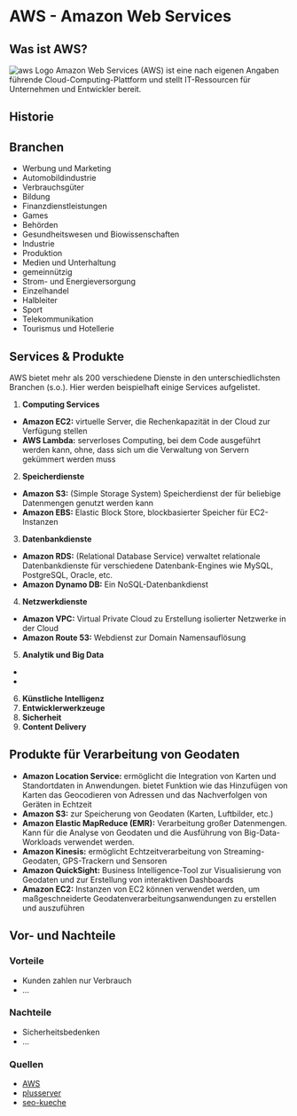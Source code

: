 # AWS - Amazon Web Services

## Was ist AWS?
![aws Logo](https://a0.awsstatic.com/libra-css/images/logos/aws_logo_smile_1200x630.png)
Amazon Web Services (AWS) ist eine nach eigenen Angaben führende Cloud-Computing-Plattform und stellt IT-Ressourcen für Unternehmen und Entwickler bereit.
## Historie

## Branchen
* Werbung und Marketing
* Automobildindustrie
* Verbrauchsgüter
* Bildung
* Finanzdienstleistungen
* Games
* Behörden
* Gesundheitswesen und Biowissenschaften
* Industrie
* Produktion
* Medien und Unterhaltung
* gemeinnützig
* Strom- und Energieversorgung
* Einzelhandel
* Halbleiter
* Sport
* Telekommunikation
* Tourismus und Hotellerie

## Services & Produkte
AWS bietet mehr als 200 verschiedene Dienste in den unterschiedlichsten Branchen (s.o.). Hier werden beispielhaft einige Services aufgelistet.
1. **Computing Services**
  * **Amazon EC2:** virtuelle Server, die Rechenkapazität in der Cloud zur Verfügung stellen
  * **AWS Lambda:** serverloses Computing, bei dem Code ausgeführt werden kann, ohne, dass sich um die Verwaltung von Servern gekümmert werden muss
2. **Speicherdienste**
  * **Amazon S3:** (Simple Storage System) Speicherdienst der für beliebige Datenmengen genutzt werden kann
  * **Amazon EBS:** Elastic Block Store, blockbasierter Speicher für EC2-Instanzen
3. **Datenbankdienste**
  * **Amazon RDS:** (Relational Database Service) verwaltet relationale Datenbankdienste für verschiedene Datenbank-Engines wie MySQL, PostgreSQL, Oracle, etc.
  * **Amazon Dynamo DB:** Ein NoSQL-Datenbankdienst 
4. **Netzwerkdienste**
  * **Amazon VPC:** Virtual Private Cloud zu Erstellung isolierter Netzwerke in der Cloud
  * **Amazon Route 53:** Webdienst zur Domain Namensauflösung
5. **Analytik und Big Data**
  *
  *
6. **Künstliche Intelligenz**
7. **Entwicklerwerkzeuge**
8. **Sicherheit**
9. **Content Delivery**

## Produkte für Verarbeitung von Geodaten
* **Amazon Location Service:** ermöglicht die Integration von Karten und Standortdaten in Anwendungen. bietet Funktion wie das Hinzufügen von Karten das Geocodieren von Adressen und das Nachverfolgen von Geräten in Echtzeit
* **Amazon S3:** zur Speicherung von Geodaten (Karten, Luftbilder, etc.)
* **Amazon Elastic MapReduce (EMR):** Verarbeitung großer Datenmengen. Kann für die Analyse von Geodaten und die Ausführung von Big-Data-Workloads verwendet werden.
* **Amazon Kinesis:** ermöglicht Echtzeitverarbeitung von Streaming-Geodaten, GPS-Trackern und Sensoren
* **Amazon QuickSight:** Business Intelligence-Tool zur Visualisierung von Geodaten und zur Erstellung von interaktiven Dashboards
* **Amazon EC2:** Instanzen von EC2 können verwendet werden, um maßgeschneiderte Geodatenverarbeitungsanwendungen zu erstellen und auszuführen
## Vor- und Nachteile
### Vorteile
* Kunden zahlen nur Verbrauch
* ...
### Nachteile
* Sicherheitsbedenken
* ...
### Quellen
* [AWS](https://aws.amazon.com/de/)
* [plusserver](https://www.plusserver.com/blog/was-ist-aws-cloud/)
* [seo-kueche](https://www.seo-kueche.de/lexikon/amazon-web-service/#:~:text=Amazon%20Web%20Services%2C%20auch%20als,Aufgaben%20mieten%20und%20vieles%20mehr.)
